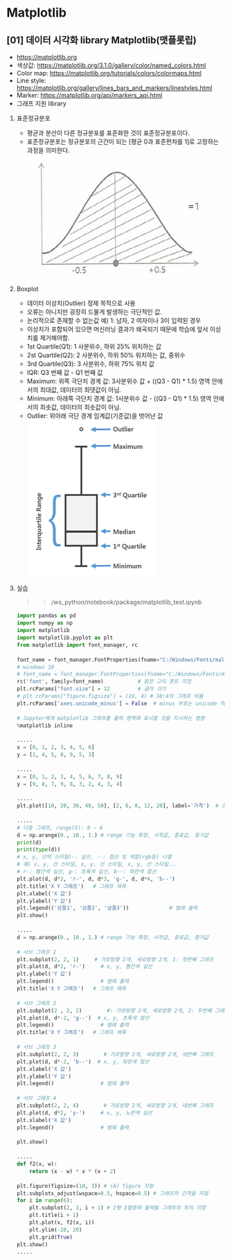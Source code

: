 # Matplotlib

## [01] 데이터 시각화 library Matplotlib(맷플롯립)

- <https://matplotlib.org>
- 색상값: <https://matplotlib.org/3.1.0/gallery/color/named_colors.html>
- Color map: <https://matplotlib.org/tutorials/colors/colormaps.html>
- Line style: <https://matplotlib.org/gallery/lines_bars_and_markers/linestyles.html>
- Marker: <https://matplotlib.org/api/markers_api.html>
- 그래프 지원 library

1. 표준정규분포
   - 평균과 분산이 다른 정규분포를 표준화한 것이 표준정규분포이다.
   - 표준정규분포는 정규분포의 근간이 되는 [평균 0과 표준편차를 1]로 고정하는 과정을 의미한다.
    ![표준정규분포](./images/02.jpg)
2. Boxplot
   - 데이터 이상치(Outlier) 정제 목적으로 사용
   - 오류는 아니지만 굉장히 드물게 발생하는 극단적인 값.
   - 논리적으로 존재할 수 없는값  예) 1: 남자, 2 여자이나 3이 입력된 경우
   - 이상치가 포함되어 있으면 머신러닝 결과가 왜곡되기 때문에 학습에 앞서 이상치를 제거해야함.
   - 1st Quartile(Q1): 1 사분위수, 하위 25% 위치하는 값
   - 2st Quartile(Q2): 2 사분위수, 하위 50% 위치하는 값, 중위수
   - 3rd Quartile(Q3): 3 사분위수, 하위 75% 위치 값
   - IQR: Q3 번째 값 - Q1 번째 값
   - Maximum: 위쪽 극단치 경계 값: 3사분위수 값 + ((Q3 - Q1) * 1.5) 영역 안에서의 최대값, 데이터의 최댓값이 아님.
   - Minimum: 아래쪽 극단치 경계 값: 1사분위수 값 - ((Q3 - Q1) * 1.5) 영역 안에서의 최솟값, 데이터의 최솟값이 아님.
   - Outlier: 위아래 극단 경계 임계값(기준값)을 벗어난 값
   ![표준정규분포](./images/05.jpg)
3. 실습
    >> /ws_python/notebook/package/matplotlib_test.ipynb

    ```python
    import pandas as pd
    import numpy as np
    import matplotlib
    import matplotlib.pyplot as plt
    from matplotlib import font_manager, rc

    font_name = font_manager.FontProperties(fname="C:/Windows/Fonts/malgun.ttf").get_name()
    # windows 10
    # font_name = font_manager.FontProperties(fname="C:/Windows/Fonts/malgunsl.ttf").get_name()
    rc('font', family=font_name)           # 맑은 고딕 폰트 지정
    plt.rcParams["font.size"] = 12         # 글자 크기
    # plt.rcParams["figure.figsize"] = (10, 4) # 10:4의 그래프 비율
    plt.rcParams['axes.unicode_minus'] = False  # minus 부호는 unicode 적용시 한글이 깨짐으로 설정

    # Jupyter에게 matplotlib 그래프를 출력 영역에 표시할 것을 지시하는 명령
    %matplotlib inline  

    .....
    x = [0, 1, 2, 3, 4, 5, 6]
    y = [1, 4, 5, 8, 9, 5, 3]

    .....
    x = [0, 1, 2, 3, 4, 5, 6, 7, 8, 9]
    y = [9, 8, 7, 9, 8, 3, 2, 4, 3, 4]

    .....
    plt.plot([10, 20, 30, 40, 50], [2, 6, 8, 12, 20], label='가격')  # 선 그래프

    .....
    # 다중 그래프, range(5): 0 ~ 4
    d = np.arange(0., 10., 1.) # range 기능 확장, 시작값, 종료값, 증가값
    print(d)
    print(type(d))
    # x, y, 선의 스타일(-: 실선, --: 점선 및 색깔(rgb등) 나열
    # 예) x, y, 선 스타일, x, y, 선 스타일, x, y, 선 스타일...
    # r-: 빨간색 실선, g-: 초록색 실선, b--: 파란색 점선
    plt.plot(d, d*2, 'r-', d, d*3, 'g-', d, d*4, 'b--')
    plt.title('X Y 그래프')   # 그래프 제목
    plt.xlabel('X 값')
    plt.ylabel('Y 값')
    plt.legend(('상품1', '상품2', '상품3'))             # 범례 출력
    plt.show()

    .....
    d = np.arange(0., 10., 1.) # range 기능 확장, 시작값, 종료값, 증가값

    # 서브 그래프 1
    plt.subplot(2, 2, 1)     # 가로방향 2개, 새로방향 2개, 1: 첫번째 그래프
    plt.plot(d, d*2, 'r-')     # x, y, 빨간색 실선
    plt.ylabel('Y 값')
    plt.legend()               # 범례 출력
    plt.title('X Y 그래프')   # 그래프 제목

    # 서브 그래프 2
    plt.subplot(2 , 2, 2)        #: 가로방향 2개, 새로방향 2개, 2: 두번째 그래프
    plt.plot(d, d*-2, 'g--')  # x, y, 초록색 점선
    plt.legend()               # 범례 출력
    plt.title('X Y 그래프')   # 그래프 제목

    # 서브 그래프 3
    plt.subplot(2, 2, 3)        # 가로방향 2개, 새로방향 2개, 세번째 그래프
    plt.plot(d, d*-2, 'b--')  # x, y, 파란색 점선
    plt.xlabel('X 값')
    plt.ylabel('Y 값')
    plt.legend()               # 범례 출력

    # 서브 그래프 4
    plt.subplot(2, 2, 4)        # 가로방향 2개, 새로방향 2개, 네번째 그래프
    plt.plot(d, d*2, 'y-')     # x, y, 노란색 실선
    plt.xlabel('X 값')
    plt.legend()               # 범례 출력

    plt.show()

    .....
    def f2(x, w):
        return (x - w) * x * (x + 2)

    plt.figure(figsize=(10, 3)) # (A) figure 지정
    plt.subplots_adjust(wspace=0.5, hspace=0.5) # 그래프의 간격을 지정
    for i in range(6):
        plt.subplot(2, 3, i + 1) # 2행 3열중에 출력될 그래프의 위치 지정
        plt.title(i + 1)
        plt.plot(x, f2(x, i))
        plt.ylim(-20, 20)
        plt.grid(True)
    plt.show()
    .....
    ```
